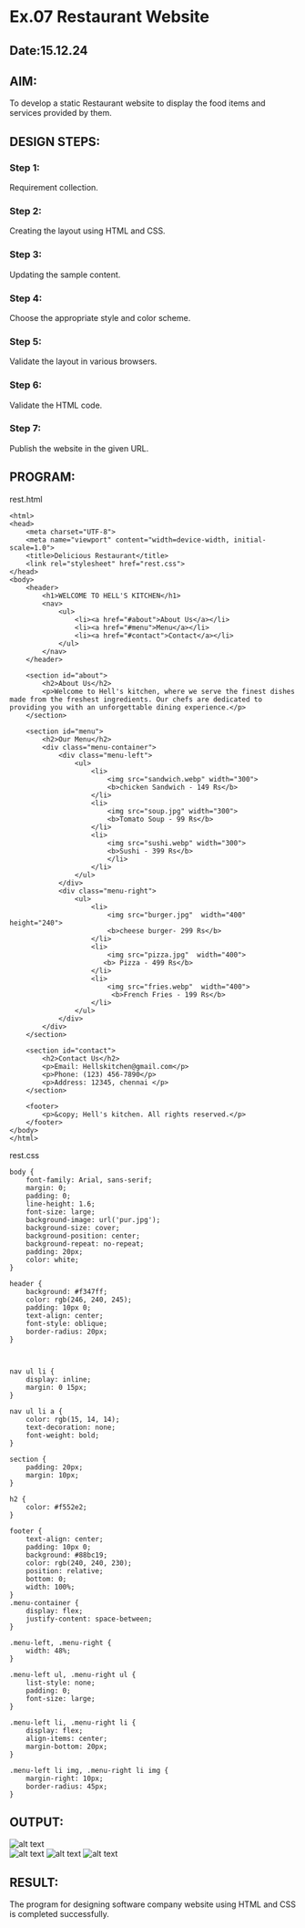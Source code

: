 # Ex.07 Restaurant Website
## Date:15.12.24

## AIM:
To develop a static Restaurant website to display the food items and services provided by them.

## DESIGN STEPS:

### Step 1:
Requirement collection.

### Step 2:
Creating the layout using HTML and CSS.

### Step 3:
Updating the sample content.

### Step 4:
Choose the appropriate style and color scheme.

### Step 5:
Validate the layout in various browsers.

### Step 6:
Validate the HTML code.

### Step 7:
Publish the website in the given URL.

## PROGRAM:
rest.html
```
<html>
<head>
    <meta charset="UTF-8">
    <meta name="viewport" content="width=device-width, initial-scale=1.0">
    <title>Delicious Restaurant</title>
    <link rel="stylesheet" href="rest.css">
</head>
<body>
    <header>
        <h1>WELCOME TO HELL'S KITCHEN</h1>
        <nav>
            <ul>
                <li><a href="#about">About Us</a></li>
                <li><a href="#menu">Menu</a></li>
                <li><a href="#contact">Contact</a></li>
            </ul>
        </nav>
    </header>

    <section id="about">
        <h2>About Us</h2>
        <p>Welcome to Hell's kitchen, where we serve the finest dishes made from the freshest ingredients. Our chefs are dedicated to providing you with an unforgettable dining experience.</p>
    </section>

    <section id="menu">
        <h2>Our Menu</h2>
        <div class="menu-container">
            <div class="menu-left">
                <ul>
                    <li>
                        <img src="sandwich.webp" width="300">
                        <b>chicken Sandwich - 149 Rs</b>
                    </li>
                    <li>
                        <img src="soup.jpg" width="300">
                        <b>Tomato Soup - 99 Rs</b>
                    </li>
                    <li>
                        <img src="sushi.webp" width="300">
                        <b>Sushi - 399 Rs</b>
                        </li> 
                    </li>
                </ul>
            </div>
            <div class="menu-right">
                <ul>
                    <li>
                        <img src="burger.jpg"  width="400" height="240">
                        <b>cheese burger- 299 Rs</b>
                    </li>
                    <li>
                        <img src="pizza.jpg"  width="400">
                       <b> Pizza - 499 Rs</b>
                    </li>
                    <li>
                        <img src="fries.webp"  width="400">
                         <b>French Fries - 199 Rs</b>
                    </li>
                </ul>
            </div>
        </div>
    </section>

    <section id="contact">
        <h2>Contact Us</h2>
        <p>Email: Hellskitchen@gmail.com</p>
        <p>Phone: (123) 456-7890</p>
        <p>Address: 12345, chennai </p>
    </section>

    <footer>
        <p>&copy; Hell's kitchen. All rights reserved.</p>
    </footer>
</body>
</html>
```
rest.css
```
body {
    font-family: Arial, sans-serif;
    margin: 0;
    padding: 0;
    line-height: 1.6;
    font-size: large;
    background-image: url('pur.jpg');
    background-size: cover; 
    background-position: center; 
    background-repeat: no-repeat; 
    padding: 20px;
    color: white;
}

header {
    background: #f347ff; 
    color: rgb(246, 240, 245);
    padding: 10px 0;
    text-align: center;
    font-style: oblique;
    border-radius: 20px;
}



nav ul li {
    display: inline;
    margin: 0 15px;
}

nav ul li a {
    color: rgb(15, 14, 14);
    text-decoration: none;
    font-weight: bold;
}

section {
    padding: 20px;
    margin: 10px;
}

h2 {
    color: #f552e2; 
}

footer {
    text-align: center;
    padding: 10px 0;
    background: #88bc19;
    color: rgb(240, 240, 230);
    position: relative;
    bottom: 0;
    width: 100%;
}
.menu-container {
    display: flex;
    justify-content: space-between;
}

.menu-left, .menu-right {
    width: 48%; 
}

.menu-left ul, .menu-right ul {
    list-style: none;
    padding: 0;
    font-size: large;
}

.menu-left li, .menu-right li {
    display: flex;
    align-items: center;
    margin-bottom: 20px;
}

.menu-left li img, .menu-right li img {
    margin-right: 10px;
    border-radius: 45px;
}
```


## OUTPUT:

![alt text](<Ex7 about us.jpg>)  
![alt text](<Ex7 menu1.png>) 
![alt text](<Ex7 menu2.png>)
![alt text](<Ex7 contact us.jpg>)


## RESULT:
The program for designing software company website using HTML and CSS is completed successfully.
